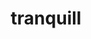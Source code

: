 ---
id: 520
title: tranquill
types: [normal,flying]
image: https://raw.githubusercontent.com/PokeAPI/sprites/master/sprites/pokemon/520.png
---